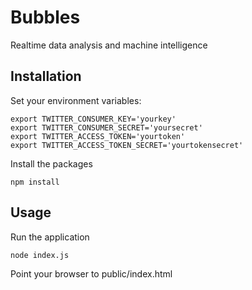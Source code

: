 # Bubbles

Realtime data analysis and machine intelligence

## Installation

Set your environment variables:

```
export TWITTER_CONSUMER_KEY='yourkey'
export TWITTER_CONSUMER_SECRET='yoursecret'
export TWITTER_ACCESS_TOKEN='yourtoken'
export TWITTER_ACCESS_TOKEN_SECRET='yourtokensecret'
```

Install the packages
```
npm install
```

## Usage

Run the application
```
node index.js
```

Point your browser to public/index.html
